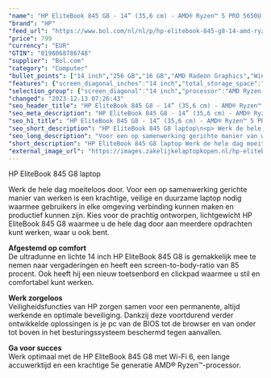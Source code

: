 ```yaml
---
"name": "HP EliteBook 845 G8 - 14” (35,6 cm) - AMD® Ryzen™ 5 PRO 5650U - 16GB DDR4RAM - 256GB NVMe SSD - AMD® Radeon™ Graphics - Windows 10 Pro"
"brand": "HP"
"feed_url": "https://www.bol.com/nl/nl/p/hp-elitebook-845-g8-14-amd-ryzen-5-pro-5650u-16gb-ddr4ram-256gb-nvme-ssd-amd-radeon-graphics-windows-10-pro/9300000129445316"
"price": 799
"currency": "EUR"
"GTIN": "0196068786748"
"supplier": "Bol.com"
"category": "Computer"
"bullet_points": ["14 inch","256 GB","16 GB","AMD Radeon Graphics","Windows"]
"features": {"screen_diagonal_inches":"14 inch","total_storage_space":"256 GB","memory_size":"16 GB","graphics_card":"AMD Radeon Graphics","operating_system":"Windows"}
"selection_group": {"screen_diagonal":"14 inch","processor":"AMD Ryzen 5","changed_price_past_3_days":false,"product_family":"Elitebook"}
"changed": "2023-12-13 07:26:43"
"seo_header_title": "HP EliteBook 845 G8 - 14” (35,6 cm) - AMD® Ryzen™ 5 PRO 5650U - 16GB DDR4RAM - 256GB NVMe SSD - AMD® Radeon™ Graphics - Windows 10 Pro"
"seo_meta_description": "HP EliteBook 845 G8 - 14” (35,6 cm) - AMD® Ryzen™ 5 PRO 5650U - 16GB DDR4RAM - 256GB NVMe SSD - AMD® Radeon™ Graphics - Windows 10 Pro"
"seo_h1_title": "HP EliteBook 845 G8 - 14” (35,6 cm) - AMD® Ryzen™ 5 PRO 5650U - 16GB DDR4RAM - 256GB NVMe SSD - AMD® Radeon™ Graphics - Windows 10 Pro"
"seo_short_description": "HP EliteBook 845 G8 laptop\n<p> Werk de hele dag moeiteloos door."
"seo_long_description": "Voor een op samenwerking gerichte manier van werken is een krachtige, veilige en duurzame laptop nodig waarmee gebruikers in elke omgeving verbinding kunnen maken en productief kunnen zijn. Kies voor de prachtig ontworpen, lichtgewicht HP EliteBook 845 G8 waarmee u de hele dag door aan meerdere opdrachten kunt werken, waar u ook bent. </p>\n<p> <strong>Afgestemd op comfort</strong><br />De ultradunne en lichte 14 inch HP EliteBook 845 G8 is gemakkelijk mee te nemen naar vergaderingen en heeft een screen-to-body-ratio van 85 procent. Ook heeft hij een nieuw toetsenbord en clickpad waarmee u stil en comfortabel kunt werken. </p>\n<p> <strong>Werk zorgeloos</strong><br />Veiligheidsfuncties van HP zorgen samen voor een permanente, altijd werkende en optimale beveiliging. Dankzij deze voortdurend verder ontwikkelde oplossingen is je pc van de BIOS tot de browser en van onder tot boven in het besturingssysteem beschermd tegen aanvallen. </p>\n<p> <strong>Ga voor succes</strong><br />Werk optimaal met de HP EliteBook 845 G8 met Wi-Fi 6, een lange accuwerktijd en een krachtige 5e generatie AMD® Ryzen™-processor. </p>"
"short_description": "HP EliteBook 845 G8 laptop Werk de hele dag moeiteloos door. Voor een op samenwerking gerichte manier van werken is een krachtige, veilige en duurzame laptop nodig waarmee gebruikers in elke omgeving verbinding kunnen maken en productief kunnen zijn. Kies voor de prachtig ontworpen, lichtgewicht HP EliteBook 845 G8 waarmee u de hele dag door aan meerdere opdrachten kunt werken, waar u ook bent. Afgestemd op comfort De ultradunne en lichte 14 inch HP EliteBook 845 G8 is gemakkelijk mee te nemen naar vergaderingen en heeft een screen-to-body-ratio van 85 procent. Ook heeft hij een nieuw toetsenbord en clickpad waarmee u stil en comfortabel kunt werken. Werk zorgeloos Veiligheidsfuncties van HP zorgen samen voor een permanente, altijd werkende en optimale beveiliging. Dankzij deze voortdurend verder ontwikkelde oplossingen is je pc van de BIOS tot de browser en van onder tot boven in het besturingssysteem beschermd tegen aanvallen. Ga voor succes Werk optimaal met de HP EliteBook 845 G8 met Wi-Fi 6, een lange accuwerktijd en een krachtige 5e generatie AMD® Ryzen™-processor."
"external_image_url": "https://images.zakelijkelaptopkopen.nl/hp-elitebook-845-g8-14-amd-ryzen-5-pro-5650u-16gb-ddr4ram-256gb-nvme-ssd-amd-radeon-graphics-windows-10-pro.webp"
---
```


HP EliteBook 845 G8 laptop
<p> Werk de hele dag moeiteloos door. Voor een op samenwerking gerichte manier van werken is een krachtige, veilige en duurzame laptop nodig waarmee gebruikers in elke omgeving verbinding kunnen maken en productief kunnen zijn. Kies voor de prachtig ontworpen, lichtgewicht HP EliteBook 845 G8 waarmee u de hele dag door aan meerdere opdrachten kunt werken, waar u ook bent. </p>
<p> <strong>Afgestemd op comfort</strong><br />De ultradunne en lichte 14 inch HP EliteBook 845 G8 is gemakkelijk mee te nemen naar vergaderingen en heeft een screen-to-body-ratio van 85 procent. Ook heeft hij een nieuw toetsenbord en clickpad waarmee u stil en comfortabel kunt werken. </p>
<p> <strong>Werk zorgeloos</strong><br />Veiligheidsfuncties van HP zorgen samen voor een permanente, altijd werkende en optimale beveiliging. Dankzij deze voortdurend verder ontwikkelde oplossingen is je pc van de BIOS tot de browser en van onder tot boven in het besturingssysteem beschermd tegen aanvallen. </p>
<p> <strong>Ga voor succes</strong><br />Werk optimaal met de HP EliteBook 845 G8 met Wi-Fi 6, een lange accuwerktijd en een krachtige 5e generatie AMD® Ryzen™-processor. </p>
